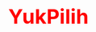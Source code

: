 <h1 align="center" color="red">YukPilih</h1>
<style>
    h1{
        color:red;
        font-size:40px;
        font-weight:bold;
    }
</style>

